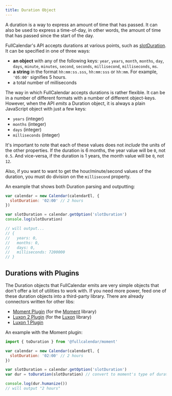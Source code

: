 ```yaml
---
title: Duration Object
---
```


A duration is a way to express an amount of time that has passed. It can also be used to express a time-of-day, in other words, the amount of time that has passed since the start of the day.

FullCalendar's API accepts durations at various points, such as [slotDuration](slotDuration). It can be specified in one of three ways:

- **an object** with any of the following keys: `year`, `years`, `month`, `months`, `day`, `days`, `minute`, `minutes`, `second`, `seconds`, `millisecond`, `milliseconds`, `ms`.
- **a string** in the format `hh:mm:ss.sss`, `hh:mm:sss` or `hh:mm`. For example, `'05:00'` signifies 5 hours.
- a total number of milliseconds

The way in which FullCalendar accepts durations is rather flexible. It can be in a number of different formats with a number of different object-keys. However, when the API *emits* a Duration object, it is always a plain JavaScript object with just a few keys:

- `years` (integer)
- `months` (integer)
- `days` (integer)
- `milliseconds` (integer)

It's important to note that each of these values does not *include* the units of the other properties. If the duration is 6 months, the year value will be `0`, not `0.5`. And vice-versa, if the duration is 1 years, the month value will be `0`, not `12`.

Also, if you want to want to get the hour/minute/second values of the duration, you must do division on the `millisecond` property.

An example that shows both Duration parsing and outputting:

```js
var calendar = new Calendar(calendarEl, {
  slotDuration: '02:00' // 2 hours
})

var slotDuration = calendar.getOption('slotDuration')
console.log(slotDuration)

// will output...
// {
//   years: 0,
//   months: 0,
//   days: 0,
//   milliseconds: 7200000
// }
```


## Durations with Plugins

The Duration objects that FullCalendar emits are very simple objects that don't offer a lot of utilities to work with. If you need more power, feed one of these duration objects into a third-party library. There are already connectors written for other libs:

- [Moment Plugin](moment-plugin) (for the [Moment](https://momentjs.com/) library)
- [Luxon 2 Plugin](luxon2) (for the [Luxon](https://moment.github.io/luxon/) library)
- [Luxon 1 Plugin](luxon1)

An example with the Moment plugin:

```js
import { toDuration } from '@fullcalendar/moment'

var calendar = new Calendar(calendarEl, {
  slotDuration: '02:00' // 2 hours
})

var slotDuration = calendar.getOption('slotDuration')
var dur = toDuration(slotDuration) // convert to moment's type of duration

console.log(dur.humanize())
// will output "2 hours"
```
